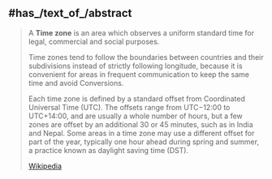 ﻿---
has_id_wikidata: Q12143
subclass_of:
- "[[_Standards/WikiData/WD~geographic region,82794]]"
- "[[_Standards/WikiData/WD~time standard,6313217]]"
- "[[_Standards/WikiData/WD~non-political administrative territorial entity,15642566]]"
has_list: "[[_Standards/WikiData/WD~lists of time zones,3048055]]"
topic_s_main_template:
- "[[_Standards/WikiData/WD~Template_UTC time offsets,7474166]]"
- "[[_Standards/WikiData/WD~Template_Infobox time zone,11001401]]"
- "[[_Standards/WikiData/WD~Template_Infobox time zone UTC,13520154]]"
image: "http://commons.wikimedia.org/wiki/Special:FilePath/World%20Time%20Zones%20Map.png"
Commons_category: "Time zones"
page_banner: "http://commons.wikimedia.org/wiki/Special:FilePath/HK%20Mongkok%20night%20banner.JPG"
equivalent_class: "http://www.w3.org/2006/time#TimeZone"
described_at_URL: "https://github.com/whosonfirst/whosonfirst-placetypes#timezone"
Stack_Exchange_tag: "https://stackoverflow.com/tags/timezone"
OpenStreetMap_tag_or_key:
- "Key:timezone"
- "Tag:boundary=timezone"
Wolfram_Language_entity_type: TimeZone
Commons_gallery: Timezone
properties_for_this_type:
- "located in time zone"
- "UTC timezone offset"
- "instance of"
Wikidata_property: "located in time zone"
---

## #has_/text_of_/abstract 

> A **Time zone** is an area which observes a uniform standard time 
> for legal, commercial and social purposes. 
> 
> Time zones tend to follow the boundaries between countries and their subdivisions 
> instead of strictly following longitude, 
> because it is convenient for areas in frequent communication 
> to keep the same time and avoid Conversions.
>
> Each time zone is defined by a standard offset from Coordinated Universal Time (UTC). The offsets range from UTC−12:00 to UTC+14:00, and are usually a whole number of hours, but a few zones are offset by an additional 30 or 45 minutes, such as in India and Nepal. Some areas in a time zone may use a different offset for part of the year, typically one hour ahead during spring and summer, a practice known as daylight saving time (DST).
>
> [Wikipedia](https://en.wikipedia.org/wiki/Time%20zone)

